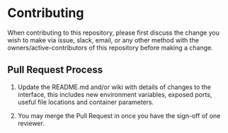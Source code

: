 
# Contributing

When contributing to this repository, please first discuss the change you wish to make via issue,
slack, email, or any other method with the owners/active-contributors of this repository before making a change.

## Pull Request Process

1. Update the README.md and/or wiki with details of changes to the interface, this includes new environment
   variables, exposed ports, useful file locations and container parameters.

2. You may merge the Pull Request in once you have the sign-off of one reviewer.
